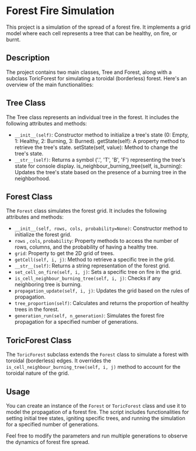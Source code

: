 # Forest Fire Simulation

This project is a simulation of the spread of a forest fire. It implements a grid model where each cell represents a tree that can be healthy, on fire, or burnt.

## Description
The project contains two main classes, Tree and Forest, along with a subclass ToricForest for simulating a toroidal (borderless) forest. Here's an overview of the main functionalities:

## Tree Class
The Tree class represents an individual tree in the forest. It includes the following attributes and methods:

- `__init__(self)`: Constructor method to initialize a tree's state (0: Empty, 1: Healthy, 2: Burning, 3: Burned).
getState(self): A property method to retrieve the tree's state.
setState(self, value): Method to change the tree's state.
- `__str__(self)`: Returns a symbol ('.', 'T', 'B', 'F') representing the tree's state for console display.
is_neighbour_burning_tree(self, is_burning): Updates the tree's state based on the presence of a burning tree in the neighborhood.

## Forest Class

The `Forest` class simulates the forest grid. It includes the following attributes and methods:

- `__init__(self, rows, cols, probability=None)`: Constructor method to initialize the forest grid.
- `rows` , `cols`, `probability`: Property methods to access the number of rows, columns, and the probability of having a healthy tree.
- `grid`: Property to get the 2D grid of trees.
- `getCell(self, i, j)`:  Method to retrieve a specific tree in the grid.
- `__str__(self)`:  Returns a string representation of the forest grid.
- `set_cell_on_fire(self, i, j)`:  Sets a specific tree on fire in the grid.
- `is_cell_neighbour_burning_tree(self, i, j)`: Checks if any neighboring tree is burning.
- `propagation_update(self, i, j)`: Updates the grid based on the rules of propagation.
- `tree_proportion(self)`: Calculates and returns the proportion of healthy trees in the forest.
- `generation_run(self, n_generation)`: Simulates the forest fire propagation for a specified number of generations.


## ToricForest Class
The `ToricForest` subclass extends the `Forest` class to simulate a forest with toroidal (borderless) edges. It overrides the `is_cell_neighbour_burning_tree(self, i, j)` method to account for the toroidal nature of the grid.

## Usage

You can create an instance of the `Forest` or `ToricForest` class and use it to model the propagation of a forest fire. The script includes functionalities for setting initial tree states, igniting specific trees, and running the simulation for a specified number of generations.

Feel free to modify the parameters and run multiple generations to observe the dynamics of forest fire spread.
